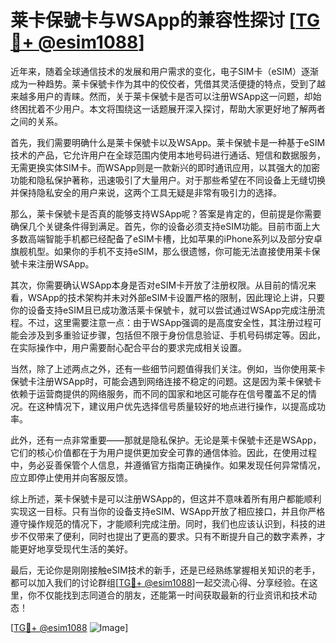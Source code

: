 # 莱卡保號卡与WSApp的兼容性探讨 [[TG💪+ @esim1088](https://t.me/s/esim1088)]

近年来，随着全球通信技术的发展和用户需求的变化，电子SIM卡（eSIM）逐渐成为一种趋势。莱卡保號卡作为其中的佼佼者，凭借其灵活便捷的特点，受到了越来越多用户的青睐。然而，关于莱卡保號卡是否可以注册WSApp这一问题，却始终困扰着不少用户。本文将围绕这一话题展开深入探讨，帮助大家更好地了解两者之间的关系。

首先，我们需要明确什么是莱卡保號卡以及WSApp。莱卡保號卡是一种基于eSIM技术的产品，它允许用户在全球范围内使用本地号码进行通话、短信和数据服务，无需更换实体SIM卡。而WSApp则是一款新兴的即时通讯应用，以其强大的加密功能和隐私保护著称，迅速吸引了大量用户。对于那些希望在不同设备上无缝切换并保持隐私安全的用户来说，这两个工具无疑是非常有吸引力的选择。

那么，莱卡保號卡是否真的能够支持WSApp呢？答案是肯定的，但前提是你需要确保几个关键条件得到满足。首先，你的设备必须支持eSIM功能。目前市面上大多数高端智能手机都已经配备了eSIM卡槽，比如苹果的iPhone系列以及部分安卓旗舰机型。如果你的手机不支持eSIM，那么很遗憾，你可能无法直接使用莱卡保號卡来注册WSApp。

其次，你需要确认WSApp本身是否对eSIM卡开放了注册权限。从目前的情况来看，WSApp的技术架构并未对外部eSIM卡设置严格的限制，因此理论上讲，只要你的设备支持eSIM且已成功激活莱卡保號卡，就可以尝试通过WSApp完成注册流程。不过，这里需要注意一点：由于WSApp强调的是高度安全性，其注册过程可能会涉及到多重验证步骤，包括但不限于身份信息验证、手机号码绑定等。因此，在实际操作中，用户需要耐心配合平台的要求完成相关设置。

当然，除了上述两点之外，还有一些细节问题值得我们关注。例如，当你使用莱卡保號卡注册WSApp时，可能会遇到网络连接不稳定的问题。这是因为莱卡保號卡依赖于运营商提供的网络服务，而不同的国家和地区可能存在信号覆盖不足的情况。在这种情况下，建议用户优先选择信号质量较好的地点进行操作，以提高成功率。

此外，还有一点非常重要——那就是隐私保护。无论是莱卡保號卡还是WSApp，它们的核心价值都在于为用户提供更加安全可靠的通信体验。因此，在使用过程中，务必妥善保管个人信息，并遵循官方指南正确操作。如果发现任何异常情况，应立即停止使用并向客服反馈。

综上所述，莱卡保號卡是可以注册WSApp的，但这并不意味着所有用户都能顺利实现这一目标。只有当你的设备支持eSIM、WSApp开放了相应接口，并且你严格遵守操作规范的情况下，才能顺利完成注册。同时，我们也应该认识到，科技的进步不仅带来了便利，同时也提出了更高的要求。只有不断提升自己的数字素养，才能更好地享受现代生活的美好。

最后，无论你是刚刚接触eSIM技术的新手，还是已经熟练掌握相关知识的老手，都可以加入我们的讨论群组[[TG💪+ @esim1088](https://t.me/s/esim1088)]一起交流心得、分享经验。在这里，你不仅能找到志同道合的朋友，还能第一时间获取最新的行业资讯和技术动态！

[[TG💪+ @esim1088](https://t.me/s/esim1088) ![Image](https://i.postimg.cc/4NQfJmqS/Snipaste-2025-05-13-00-14-12.png)]